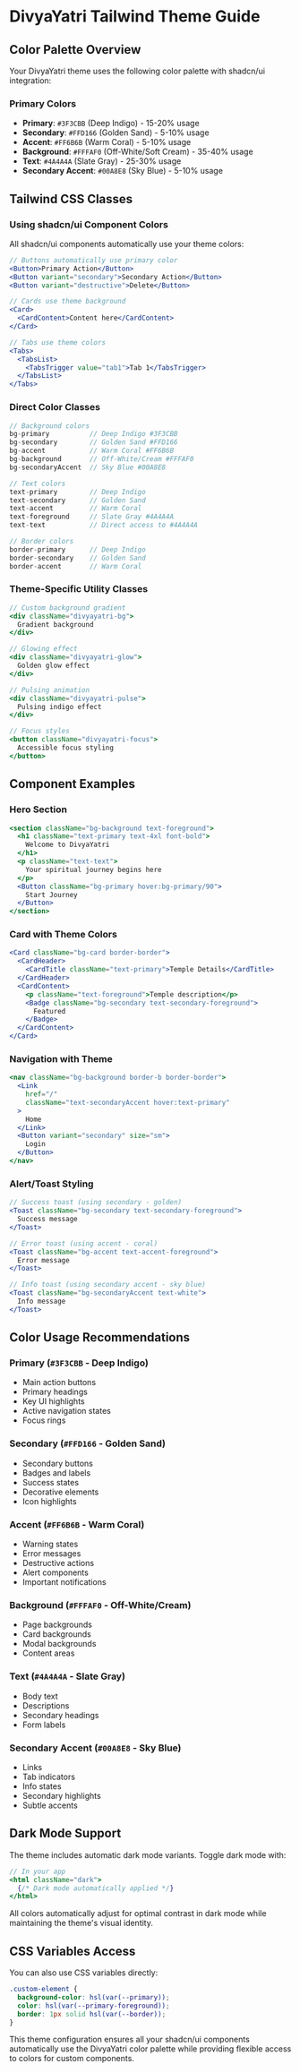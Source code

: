 # DivyaYatri Tailwind Theme Guide

## Color Palette Overview

Your DivyaYatri theme uses the following color palette with shadcn/ui integration:

### Primary Colors
- **Primary**: `#3F3CBB` (Deep Indigo) - 15-20% usage
- **Secondary**: `#FFD166` (Golden Sand) - 5-10% usage  
- **Accent**: `#FF6B6B` (Warm Coral) - 5-10% usage
- **Background**: `#FFFAF0` (Off-White/Soft Cream) - 35-40% usage
- **Text**: `#4A4A4A` (Slate Gray) - 25-30% usage
- **Secondary Accent**: `#00A8E8` (Sky Blue) - 5-10% usage

## Tailwind CSS Classes

### Using shadcn/ui Component Colors
All shadcn/ui components automatically use your theme colors:

```jsx
// Buttons automatically use primary color
<Button>Primary Action</Button>
<Button variant="secondary">Secondary Action</Button>
<Button variant="destructive">Delete</Button>

// Cards use theme background
<Card>
  <CardContent>Content here</CardContent>
</Card>

// Tabs use theme colors
<Tabs>
  <TabsList>
    <TabsTrigger value="tab1">Tab 1</TabsTrigger>
  </TabsList>
</Tabs>
```

### Direct Color Classes

```jsx
// Background colors
bg-primary          // Deep Indigo #3F3CBB
bg-secondary        // Golden Sand #FFD166
bg-accent           // Warm Coral #FF6B6B
bg-background       // Off-White/Cream #FFFAF0
bg-secondaryAccent  // Sky Blue #00A8E8

// Text colors
text-primary        // Deep Indigo
text-secondary      // Golden Sand
text-accent         // Warm Coral
text-foreground     // Slate Gray #4A4A4A
text-text           // Direct access to #4A4A4A

// Border colors
border-primary      // Deep Indigo
border-secondary    // Golden Sand
border-accent       // Warm Coral
```

### Theme-Specific Utility Classes

```jsx
// Custom background gradient
<div className="divyayatri-bg">
  Gradient background
</div>

// Glowing effect
<div className="divyayatri-glow">
  Golden glow effect
</div>

// Pulsing animation
<div className="divyayatri-pulse">
  Pulsing indigo effect
</div>

// Focus styles
<button className="divyayatri-focus">
  Accessible focus styling
</button>
```

## Component Examples

### Hero Section
```jsx
<section className="bg-background text-foreground">
  <h1 className="text-primary text-4xl font-bold">
    Welcome to DivyaYatri
  </h1>
  <p className="text-text">
    Your spiritual journey begins here
  </p>
  <Button className="bg-primary hover:bg-primary/90">
    Start Journey
  </Button>
</section>
```

### Card with Theme Colors
```jsx
<Card className="bg-card border-border">
  <CardHeader>
    <CardTitle className="text-primary">Temple Details</CardTitle>
  </CardHeader>
  <CardContent>
    <p className="text-foreground">Temple description</p>
    <Badge className="bg-secondary text-secondary-foreground">
      Featured
    </Badge>
  </CardContent>
</Card>
```

### Navigation with Theme
```jsx
<nav className="bg-background border-b border-border">
  <Link 
    href="/" 
    className="text-secondaryAccent hover:text-primary"
  >
    Home
  </Link>
  <Button variant="secondary" size="sm">
    Login
  </Button>
</nav>
```

### Alert/Toast Styling
```jsx
// Success toast (using secondary - golden)
<Toast className="bg-secondary text-secondary-foreground">
  Success message
</Toast>

// Error toast (using accent - coral)
<Toast className="bg-accent text-accent-foreground">
  Error message
</Toast>

// Info toast (using secondary accent - sky blue)
<Toast className="bg-secondaryAccent text-white">
  Info message
</Toast>
```

## Color Usage Recommendations

### Primary (`#3F3CBB` - Deep Indigo)
- Main action buttons
- Primary headings
- Key UI highlights
- Active navigation states
- Focus rings

### Secondary (`#FFD166` - Golden Sand)
- Secondary buttons
- Badges and labels
- Success states
- Decorative elements
- Icon highlights

### Accent (`#FF6B6B` - Warm Coral)
- Warning states
- Error messages
- Destructive actions
- Alert components
- Important notifications

### Background (`#FFFAF0` - Off-White/Cream)
- Page backgrounds
- Card backgrounds
- Modal backgrounds
- Content areas

### Text (`#4A4A4A` - Slate Gray)
- Body text
- Descriptions
- Secondary headings
- Form labels

### Secondary Accent (`#00A8E8` - Sky Blue)
- Links
- Tab indicators
- Info states
- Secondary highlights
- Subtle accents

## Dark Mode Support

The theme includes automatic dark mode variants. Toggle dark mode with:

```jsx
// In your app
<html className="dark">
  {/* Dark mode automatically applied */}
</html>
```

All colors automatically adjust for optimal contrast in dark mode while maintaining the theme's visual identity.

## CSS Variables Access

You can also use CSS variables directly:

```css
.custom-element {
  background-color: hsl(var(--primary));
  color: hsl(var(--primary-foreground));
  border: 1px solid hsl(var(--border));
}
```

This theme configuration ensures all your shadcn/ui components automatically use the DivyaYatri color palette while providing flexible access to colors for custom components.